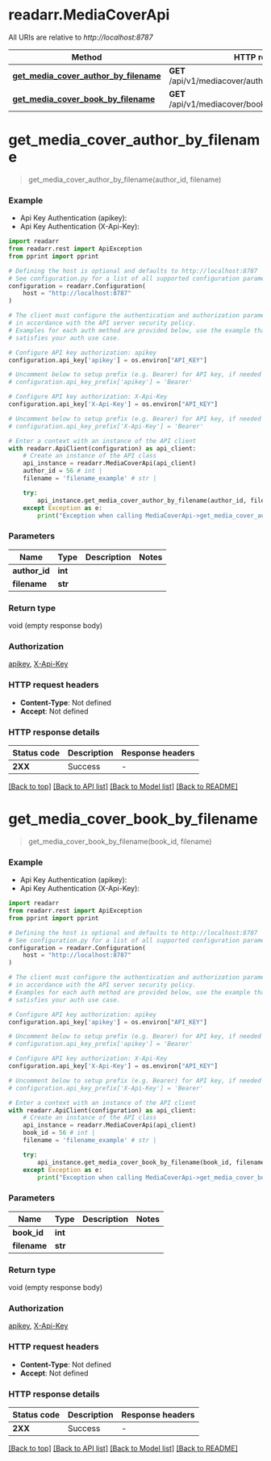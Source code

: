 # readarr.MediaCoverApi

All URIs are relative to *http://localhost:8787*

Method | HTTP request | Description
------------- | ------------- | -------------
[**get_media_cover_author_by_filename**](MediaCoverApi.md#get_media_cover_author_by_filename) | **GET** /api/v1/mediacover/author/{authorId}/{filename} | 
[**get_media_cover_book_by_filename**](MediaCoverApi.md#get_media_cover_book_by_filename) | **GET** /api/v1/mediacover/book/{bookId}/{filename} | 


# **get_media_cover_author_by_filename**
> get_media_cover_author_by_filename(author_id, filename)



### Example

* Api Key Authentication (apikey):
* Api Key Authentication (X-Api-Key):

```python
import readarr
from readarr.rest import ApiException
from pprint import pprint

# Defining the host is optional and defaults to http://localhost:8787
# See configuration.py for a list of all supported configuration parameters.
configuration = readarr.Configuration(
    host = "http://localhost:8787"
)

# The client must configure the authentication and authorization parameters
# in accordance with the API server security policy.
# Examples for each auth method are provided below, use the example that
# satisfies your auth use case.

# Configure API key authorization: apikey
configuration.api_key['apikey'] = os.environ["API_KEY"]

# Uncomment below to setup prefix (e.g. Bearer) for API key, if needed
# configuration.api_key_prefix['apikey'] = 'Bearer'

# Configure API key authorization: X-Api-Key
configuration.api_key['X-Api-Key'] = os.environ["API_KEY"]

# Uncomment below to setup prefix (e.g. Bearer) for API key, if needed
# configuration.api_key_prefix['X-Api-Key'] = 'Bearer'

# Enter a context with an instance of the API client
with readarr.ApiClient(configuration) as api_client:
    # Create an instance of the API class
    api_instance = readarr.MediaCoverApi(api_client)
    author_id = 56 # int | 
    filename = 'filename_example' # str | 

    try:
        api_instance.get_media_cover_author_by_filename(author_id, filename)
    except Exception as e:
        print("Exception when calling MediaCoverApi->get_media_cover_author_by_filename: %s\n" % e)
```



### Parameters


Name | Type | Description  | Notes
------------- | ------------- | ------------- | -------------
 **author_id** | **int**|  | 
 **filename** | **str**|  | 

### Return type

void (empty response body)

### Authorization

[apikey](../README.md#apikey), [X-Api-Key](../README.md#X-Api-Key)

### HTTP request headers

 - **Content-Type**: Not defined
 - **Accept**: Not defined

### HTTP response details

| Status code | Description | Response headers |
|-------------|-------------|------------------|
**2XX** | Success |  -  |

[[Back to top]](#) [[Back to API list]](../README.md#documentation-for-api-endpoints) [[Back to Model list]](../README.md#documentation-for-models) [[Back to README]](../README.md)

# **get_media_cover_book_by_filename**
> get_media_cover_book_by_filename(book_id, filename)



### Example

* Api Key Authentication (apikey):
* Api Key Authentication (X-Api-Key):

```python
import readarr
from readarr.rest import ApiException
from pprint import pprint

# Defining the host is optional and defaults to http://localhost:8787
# See configuration.py for a list of all supported configuration parameters.
configuration = readarr.Configuration(
    host = "http://localhost:8787"
)

# The client must configure the authentication and authorization parameters
# in accordance with the API server security policy.
# Examples for each auth method are provided below, use the example that
# satisfies your auth use case.

# Configure API key authorization: apikey
configuration.api_key['apikey'] = os.environ["API_KEY"]

# Uncomment below to setup prefix (e.g. Bearer) for API key, if needed
# configuration.api_key_prefix['apikey'] = 'Bearer'

# Configure API key authorization: X-Api-Key
configuration.api_key['X-Api-Key'] = os.environ["API_KEY"]

# Uncomment below to setup prefix (e.g. Bearer) for API key, if needed
# configuration.api_key_prefix['X-Api-Key'] = 'Bearer'

# Enter a context with an instance of the API client
with readarr.ApiClient(configuration) as api_client:
    # Create an instance of the API class
    api_instance = readarr.MediaCoverApi(api_client)
    book_id = 56 # int | 
    filename = 'filename_example' # str | 

    try:
        api_instance.get_media_cover_book_by_filename(book_id, filename)
    except Exception as e:
        print("Exception when calling MediaCoverApi->get_media_cover_book_by_filename: %s\n" % e)
```



### Parameters


Name | Type | Description  | Notes
------------- | ------------- | ------------- | -------------
 **book_id** | **int**|  | 
 **filename** | **str**|  | 

### Return type

void (empty response body)

### Authorization

[apikey](../README.md#apikey), [X-Api-Key](../README.md#X-Api-Key)

### HTTP request headers

 - **Content-Type**: Not defined
 - **Accept**: Not defined

### HTTP response details

| Status code | Description | Response headers |
|-------------|-------------|------------------|
**2XX** | Success |  -  |

[[Back to top]](#) [[Back to API list]](../README.md#documentation-for-api-endpoints) [[Back to Model list]](../README.md#documentation-for-models) [[Back to README]](../README.md)

